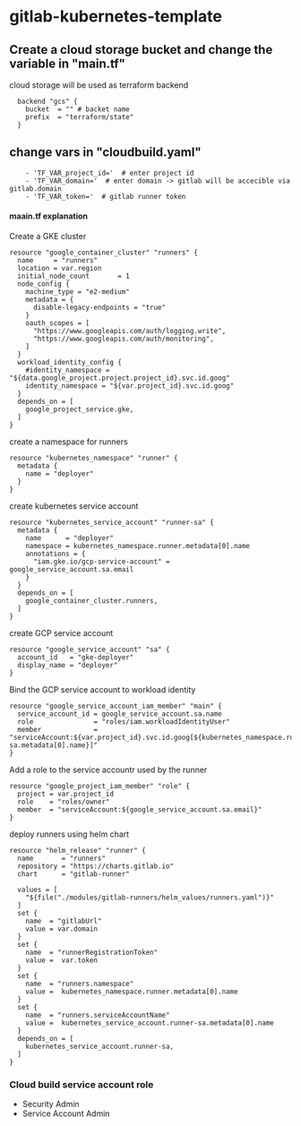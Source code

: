 # gitlab-kubernetes-template
   
## Create a cloud storage bucket and change the variable in "main.tf" 
cloud storage will be used as terraform backend

```
  backend "gcs" {
    bucket  = "" # backet name
    prefix  = "terraform/state"
  }
```
## change vars in "cloudbuild.yaml"

```
    - 'TF_VAR_project_id='  # enter project id
    - 'TF_VAR_domain='  # enter domain -> gitlab will be accecible via gitlab.domain
    - 'TF_VAR_token='  # gitlab runner token
```

#### maain.tf explanation
Create a GKE cluster 

```
resource "google_container_cluster" "runners" {
  name     = "runners"
  location = var.region
  initial_node_count       = 1
  node_config {
    machine_type = "e2-medium"
    metadata = {
      disable-legacy-endpoints = "true"
    }
    oauth_scopes = [
      "https://www.googleapis.com/auth/logging.write",
      "https://www.googleapis.com/auth/monitoring",
    ]
  }
  workload_identity_config {
    #identity_namespace = "${data.google_project.project.project_id}.svc.id.goog"
    identity_namespace = "${var.project_id}.svc.id.goog"
  }
  depends_on = [
    google_project_service.gke,
  ]
}
```

create a namespace for runners
```
resource "kubernetes_namespace" "runner" {
  metadata {
    name = "deployer"
  }
}
```
create kubernetes service account
```
resource "kubernetes_service_account" "runner-sa" {
  metadata {
    name      = "deployer"
    namespace = kubernetes_namespace.runner.metadata[0].name
    annotations = {
      "iam.gke.io/gcp-service-account" = google_service_account.sa.email
    }
  }
  depends_on = [
    google_container_cluster.runners,
  ]
}
```
create GCP service account
```
resource "google_service_account" "sa" {
  account_id   = "gke-deployer"
  display_name = "deployer"
}
```
Bind the GCP service account to workload identity
```
resource "google_service_account_iam_member" "main" {
  service_account_id = google_service_account.sa.name
  role               = "roles/iam.workloadIdentityUser"
  member             = "serviceAccount:${var.project_id}.svc.id.goog[${kubernetes_namespace.runner.metadata[0].name}/${kubernetes_service_account.runner-sa.metadata[0].name}]"
}
```
Add a role to the service accountr used by the runner
```
resource "google_project_iam_member" "role" {
  project = var.project_id
  role    = "roles/owner"
  member  = "serviceAccount:${google_service_account.sa.email}"
}
```
deploy runners using helm chart
```
resource "helm_release" "runner" {
  name       = "runners"
  repository = "https://charts.gitlab.io"
  chart      = "gitlab-runner"

  values = [
    "${file("./modules/gitlab-runners/helm_values/runners.yaml")}"
  ]
  set {
    name  = "gitlabUrl"
    value = var.domain
  }
  set {
    name  = "runnerRegistrationToken"
    value =  var.token
  }
  set {
    name  = "runners.namespace"
    value =  kubernetes_namespace.runner.metadata[0].name
  }
  set {
    name  = "runners.serviceAccountName"
    value =  kubernetes_service_account.runner-sa.metadata[0].name
  }
  depends_on = [
    kubernetes_service_account.runner-sa,
  ]
}
```
### Cloud build service account role
- Security Admin
- Service Account Admin
